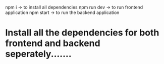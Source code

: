 npm i -> to install all dependencies
npm run dev -> to run frontend application
npm start -> to run the backend application

# Install all the dependencies for both frontend and backend seperately.......
